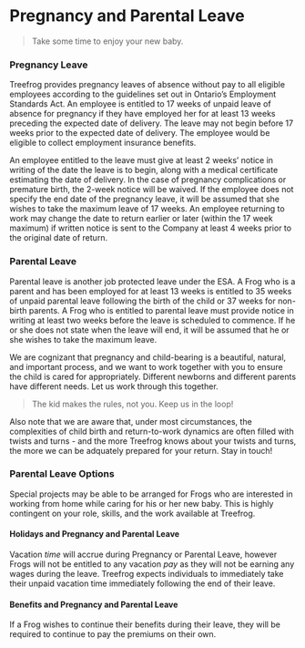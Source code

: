 # Pregnancy and Parental Leave

> Take some time to enjoy your new baby.

### Pregnancy Leave

Treefrog provides pregnancy leaves of absence without pay to all eligible employees according to the guidelines set out in Ontario’s Employment Standards Act.  An employee is entitled to 17 weeks of unpaid leave of absence for pregnancy if they have employed her for at least 13 weeks preceding the expected date of delivery.  The leave may not begin before 17 weeks prior to the expected date of delivery.  The employee would be eligible to collect employment insurance benefits.

An employee entitled to the leave must give at least 2 weeks’ notice in writing of the date the leave is to begin, along with a medical certificate estimating the date of delivery.  In the case of pregnancy complications or premature birth, the 2-week notice will be waived.  If the employee does not specify the end date of the pregnancy leave, it will be assumed that she wishes to take the maximum leave of 17 weeks.  An employee returning to work may change the date to return earlier or later (within the 17 week maximum) if written notice is sent to the Company at least 4 weeks prior to the original date of return.

### Parental Leave

Parental leave is another job protected leave under the ESA.  A Frog who is a parent and has been employed for at least 13 weeks is entitled to 35 weeks of unpaid parental leave following the birth of the child or 37 weeks for non-birth parents. A Frog who is entitled to parental leave must provide notice in writing at least two weeks before the leave is scheduled to commence. If he or she does not state when the leave will end, it will be assumed that he or she wishes to take the maximum leave.

We are cognizant that pregnancy and child-bearing is a beautiful, natural, and important process, and we want to work together with you to ensure the child is cared for appropriately. Different newborns and different parents have different needs. Let us work through this together.

> The kid makes the rules, not you. Keep us in the loop!

Also note that we are aware that, under most circumstances, the complexities of child birth and return-to-work dynamics are often filled with twists and turns - and the more Treefrog knows about your twists and turns, the more we can be adquately prepared for your return. Stay in touch!

### Parental Leave Options

Special projects may be able to be arranged for Frogs who are interested in working from home while caring for his or her new baby. This is highly contingent on your role, skills, and the work available at Treefrog.

#### Holidays and Pregnancy and Parental Leave

Vacation *time* will accrue during Pregnancy or Parental Leave, however Frogs will not be entitled to any vacation *pay* as they will not be earning any wages during the leave. Treefrog expects individuals to immediately take their unpaid vacation time immediately following the end of their leave.

#### Benefits and Pregnancy and Parental Leave

If a Frog wishes to continue their benefits during their leave, they will be required to continue to pay the premiums on their own.